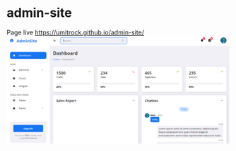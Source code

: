 # admin-site
Page live https://umitrock.github.io/admin-site/
<img src="https://github.com/UmitRock/admin-site/blob/main/page.PNG?raw=true" alt="">
